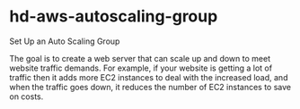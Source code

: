 # hd-aws-autoscaling-group
Set Up an Auto Scaling Group

The goal is to create a web server that can scale up and down to meet website traffic demands. For example, if your website is getting a lot of traffic then it adds more EC2 instances to deal with the increased load, and when the traffic goes down, it reduces the number of EC2 instances to save on costs.
